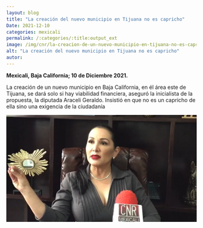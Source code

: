 ```yaml
---
layout: blog
title: "La creación del nuevo municipio en Tijuana no es capricho"
Date: 2021-12-10
categories: mexicali
permalink: /:categories/:title:output_ext
image: /img/cnr/la-creacion-de-un-nuevo-municipio-en-tijuana-no-es-capricho.png
alt: "La creación del nuevo municipio en Tijuana no es capricho"
autor:
---
```


**Mexicali, Baja California; 10 de Diciembre 2021.** 

La creación de un nuevo municipio en Baja California, en él área este de Tijuana, se dará solo si hay viabilidad financiera, aseguró la inicialista de la propuesta, la diputada Araceli Geraldo. Insistió en que no es un capricho de ella sino una exigencia de la ciudadanía

<div id="carouselExampleSlidesOnly" class="carousel slide" data-ride="carousel">
  <div class="carousel-inner">
    <div class="carousel-item active">
       <img class="d-block w-100" src="/img/cnr/la-creacion-de-un-nuevo-municipio-en-tijuana-no-es-capricho.png" loading="lazy"  alt="La creación del nuevo municipio en Tijuana no es capricho">
    </div>
  </div>
</div>